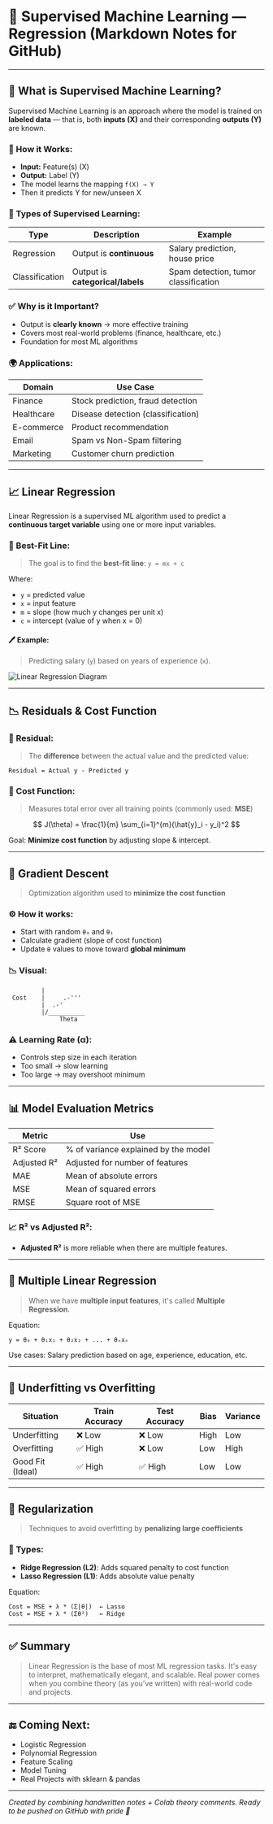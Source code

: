 # 📘 Supervised Machine Learning — Regression (Markdown Notes for GitHub)

---

## 🧠 What is Supervised Machine Learning?

Supervised Machine Learning is an approach where the model is trained on **labeled data** — that is, both **inputs (X)** and their corresponding **outputs (Y)** are known.

### 📌 How it Works:

* **Input:** Feature(s) (X)
* **Output:** Label (Y)
* The model learns the mapping `f(X) → Y`
* Then it predicts Y for new/unseen X

### 🧪 Types of Supervised Learning:

| Type           | Description                      | Example                              |
| -------------- | -------------------------------- | ------------------------------------ |
| Regression     | Output is **continuous**         | Salary prediction, house price       |
| Classification | Output is **categorical/labels** | Spam detection, tumor classification |

### ✅ Why is it Important?

* Output is **clearly known** → more effective training
* Covers most real-world problems (finance, healthcare, etc.)
* Foundation for most ML algorithms

### 🌍 Applications:

| Domain     | Use Case                           |
| ---------- | ---------------------------------- |
| Finance    | Stock prediction, fraud detection  |
| Healthcare | Disease detection (classification) |
| E-commerce | Product recommendation             |
| Email      | Spam vs Non-Spam filtering         |
| Marketing  | Customer churn prediction          |

---

## 📈 Linear Regression

Linear Regression is a supervised ML algorithm used to predict a **continuous target variable** using one or more input variables.

### 📌 Best-Fit Line:

> The goal is to find the **best-fit line**: `y = mx + c`

Where:

* `y` = predicted value
* `x` = input feature
* `m` = slope (how much y changes per unit x)
* `c` = intercept (value of y when x = 0)

#### 🖊️ Example:

> Predicting salary (`y`) based on years of experience (`x`).

![Linear Regression Diagram](https://upload.wikimedia.org/wikipedia/commons/3/3a/Linear_regression.svg)

---

## 📉 Residuals & Cost Function

### 📌 Residual:

> The **difference** between the actual value and the predicted value:

```
Residual = Actual y - Predicted y
```

### 📌 Cost Function:

> Measures total error over all training points (commonly used: **MSE**)

$$
J(\theta) = \frac{1}{m} \sum_{i=1}^{m}(\hat{y}_i - y_i)^2
$$

Goal: **Minimize cost function** by adjusting slope & intercept.

---

## 🔁 Gradient Descent

> Optimization algorithm used to **minimize the cost function**

### ⚙️ How it works:

* Start with random `θ₀` and `θ₁`
* Calculate gradient (slope of cost function)
* Update `θ` values to move toward **global minimum**

### 📉 Visual:

```
         |
 Cost    |     .-'''
         |  .-'
         |/__________
              Theta
```

### ⚠️ Learning Rate (α):

* Controls step size in each iteration
* Too small → slow learning
* Too large → may overshoot minimum

---

## 📊 Model Evaluation Metrics

| Metric      | Use                                  |
| ----------- | ------------------------------------ |
| R² Score    | % of variance explained by the model |
| Adjusted R² | Adjusted for number of features      |
| MAE         | Mean of absolute errors              |
| MSE         | Mean of squared errors               |
| RMSE        | Square root of MSE                   |

### 📈 R² vs Adjusted R²:

* **Adjusted R²** is more reliable when there are multiple features.

---

## 🤖 Multiple Linear Regression

> When we have **multiple input features**, it's called **Multiple Regression**.

Equation:

```
y = θ₀ + θ₁x₁ + θ₂x₂ + ... + θₙxₙ
```

Use cases: Salary prediction based on age, experience, education, etc.

---

## 🚧 Underfitting vs Overfitting

| Situation        | Train Accuracy | Test Accuracy | Bias | Variance |
| ---------------- | -------------- | ------------- | ---- | -------- |
| Underfitting     | ❌ Low          | ❌ Low         | High | Low      |
| Overfitting      | ✅ High         | ❌ Low         | Low  | High     |
| Good Fit (Ideal) | ✅ High         | ✅ High        | Low  | Low      |

---

## 🧱 Regularization

> Techniques to avoid overfitting by **penalizing large coefficients**

### 📌 Types:

* **Ridge Regression (L2)**: Adds squared penalty to cost function
* **Lasso Regression (L1)**: Adds absolute value penalty

Equation:

```
Cost = MSE + λ * (Σ|θ|)  ← Lasso
Cost = MSE + λ * (Σθ²)   ← Ridge
```

---

## ✅ Summary

> Linear Regression is the base of most ML regression tasks. It's easy to interpret, mathematically elegant, and scalable. Real power comes when you combine theory (as you’ve written) with real-world code and projects.

---

## 🔚 Coming Next:

* Logistic Regression
* Polynomial Regression
* Feature Scaling
* Model Tuning
* Real Projects with sklearn & pandas

---

*Created by combining handwritten notes + Colab theory comments. Ready to be pushed on GitHub with pride 🚀*
